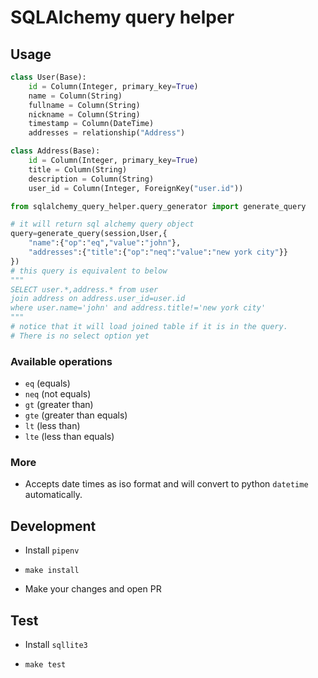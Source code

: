 # SQLAlchemy query helper

## Usage

```python
class User(Base):
    id = Column(Integer, primary_key=True)
    name = Column(String)
    fullname = Column(String)
    nickname = Column(String)
    timestamp = Column(DateTime)
    addresses = relationship("Address")

class Address(Base):
    id = Column(Integer, primary_key=True)
    title = Column(String)
    description = Column(String)
    user_id = Column(Integer, ForeignKey("user.id"))

from sqlalchemy_query_helper.query_generator import generate_query

# it will return sql alchemy query object
query=generate_query(session,User,{
    "name":{"op":"eq","value":"john"},
    "addresses":{"title":{"op":"neq":"value":"new york city"}}
})
# this query is equivalent to below
"""
SELECT user.*,address.* from user
join address on address.user_id=user.id
where user.name='john' and address.title!='new york city'
"""
# notice that it will load joined table if it is in the query.
# There is no select option yet

```

### Available operations

- `eq` (equals)
- `neq` (not equals)
- `gt` (greater than)
- `gte` (greater than equals)
- `lt` (less than)
- `lte` (less than equals)

### More

- Accepts date times as iso format and will convert to python `datetime` automatically.

## Development

- Install `pipenv`

- `make install`

- Make your changes and open PR

## Test

- Install `sqllite3`

- `make test`
